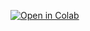 [![Open in Colab](https://colab.research.google.com/assets/colab-badge.svg)](
https://colab.research.google.com/github/tekinalperen08/blue_qubit_2025/blob/main/pennylane_qiskit_colab.ipynb)
